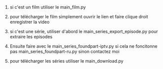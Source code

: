 1. si c'est un film utiliser le main_film.py
2. pour télécharger le film simplement ouvrir le lien et faire clique droit enregistrer la video

1. si c'est une série, utiliser d'abord le main_series_export_episode.py pour extraire les episodes
2. Ensuite faire avec le main_series_foundpart-iptv.py si cela ne foncitonne pas main_series_foundpart-ru.py sinon contactez moi
3. pour télécharger les séries utiliser le main_download.py